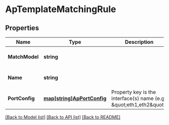 # ApTemplateMatchingRule

## Properties
Name | Type | Description | Notes
------------ | ------------- | ------------- | -------------
**MatchModel** | **string** |  | [optional] [default to null]
**Name** | **string** |  | [optional] [default to null]
**PortConfig** | [**map[string]ApPortConfig**](ap_port_config.md) | Property key is the interface(s) name (e.g. \&quot;eth1,eth2\&quot;) | [optional] [default to null]

[[Back to Model list]](../README.md#documentation-for-models) [[Back to API list]](../README.md#documentation-for-api-endpoints) [[Back to README]](../README.md)

